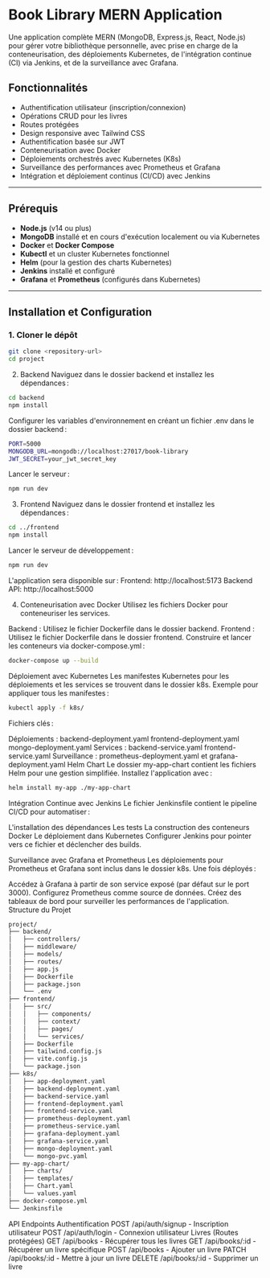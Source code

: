 # Book Library MERN Application

Une application complète MERN (MongoDB, Express.js, React, Node.js) pour gérer votre bibliothèque personnelle, avec prise en charge de la conteneurisation, des déploiements Kubernetes, de l'intégration continue (CI) via Jenkins, et de la surveillance avec Grafana.

## Fonctionnalités

- Authentification utilisateur (inscription/connexion)
- Opérations CRUD pour les livres
- Routes protégées
- Design responsive avec Tailwind CSS
- Authentification basée sur JWT
- Conteneurisation avec Docker
- Déploiements orchestrés avec Kubernetes (K8s)
- Surveillance des performances avec Prometheus et Grafana
- Intégration et déploiement continus (CI/CD) avec Jenkins

---

## Prérequis

- **Node.js** (v14 ou plus)
- **MongoDB** installé et en cours d'exécution localement ou via Kubernetes
- **Docker** et **Docker Compose**
- **Kubectl** et un cluster Kubernetes fonctionnel
- **Helm** (pour la gestion des charts Kubernetes)
- **Jenkins** installé et configuré
- **Grafana** et **Prometheus** (configurés dans Kubernetes)

---

## Installation et Configuration

### 1. Cloner le dépôt

```bash
git clone <repository-url>
cd project
```
2. Backend
Naviguez dans le dossier backend et installez les dépendances :

```bash
cd backend
npm install
```
Configurer les variables d'environnement en créant un fichier .env dans le dossier backend :
```bash
PORT=5000
MONGODB_URL=mongodb://localhost:27017/book-library
JWT_SECRET=your_jwt_secret_key
```
Lancer le serveur :

```bash
npm run dev
```
3. Frontend
Naviguez dans le dossier frontend et installez les dépendances :

```bash
cd ../frontend
npm install
```
Lancer le serveur de développement :
```bash
npm run dev
```
L'application sera disponible sur :
Frontend: http://localhost:5173
Backend API: http://localhost:5000

4. Conteneurisation avec Docker
Utilisez les fichiers Docker pour conteneuriser les services.

Backend : Utilisez le fichier Dockerfile dans le dossier backend.
Frontend : Utilisez le fichier Dockerfile dans le dossier frontend.
Construire et lancer les conteneurs via docker-compose.yml :
```bash
docker-compose up --build
```
Déploiement avec Kubernetes
Les manifestes Kubernetes pour les déploiements et les services se trouvent dans le dossier k8s. Exemple pour appliquer tous les manifestes :
```bash
kubectl apply -f k8s/
```
Fichiers clés :

Déploiements :
backend-deployment.yaml
frontend-deployment.yaml
mongo-deployment.yaml
Services :
backend-service.yaml
frontend-service.yaml
Surveillance :
prometheus-deployment.yaml et grafana-deployment.yaml
Helm Chart
Le dossier my-app-chart contient les fichiers Helm pour une gestion simplifiée. Installez l'application avec :

```bash
helm install my-app ./my-app-chart
```
Intégration Continue avec Jenkins
Le fichier Jenkinsfile contient le pipeline CI/CD pour automatiser :

L'installation des dépendances
Les tests
La construction des conteneurs Docker
Le déploiement dans Kubernetes
Configurer Jenkins pour pointer vers ce fichier et déclencher des builds.

Surveillance avec Grafana et Prometheus
Les déploiements pour Prometheus et Grafana sont inclus dans le dossier k8s. Une fois déployés :

Accédez à Grafana à partir de son service exposé (par défaut sur le port 3000).
Configurez Prometheus comme source de données.
Créez des tableaux de bord pour surveiller les performances de l'application.
Structure du Projet
```bash
project/
├── backend/
│   ├── controllers/
│   ├── middleware/
│   ├── models/
│   ├── routes/
│   ├── app.js
│   ├── Dockerfile
│   ├── package.json
│   └── .env
├── frontend/
│   ├── src/
│   │   ├── components/
│   │   ├── context/
│   │   ├── pages/
│   │   └── services/
│   ├── Dockerfile
│   ├── tailwind.config.js
│   ├── vite.config.js
│   └── package.json
├── k8s/
│   ├── app-deployment.yaml
│   ├── backend-deployment.yaml
│   ├── backend-service.yaml
│   ├── frontend-deployment.yaml
│   ├── frontend-service.yaml
│   ├── prometheus-deployment.yaml
│   ├── prometheus-service.yaml
│   ├── grafana-deployment.yaml
│   ├── grafana-service.yaml
│   ├── mongo-deployment.yaml
│   └── mongo-pvc.yaml
├── my-app-chart/
│   ├── charts/
│   ├── templates/
│   ├── Chart.yaml
│   └── values.yaml
├── docker-compose.yml
└── Jenkinsfile
```
API Endpoints
Authentification
POST /api/auth/signup - Inscription utilisateur
POST /api/auth/login - Connexion utilisateur
Livres (Routes protégées)
GET /api/books - Récupérer tous les livres
GET /api/books/:id - Récupérer un livre spécifique
POST /api/books - Ajouter un livre
PATCH /api/books/:id - Mettre à jour un livre
DELETE /api/books/:id - Supprimer un livre
